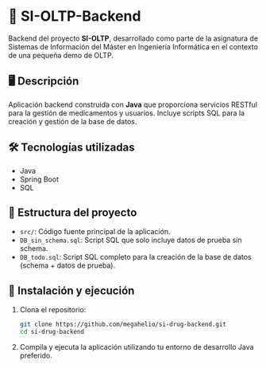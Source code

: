 # 📁 SI-OLTP-Backend

Backend del proyecto **SI-OLTP**, desarrollado como parte de la asignatura de Sistemas de Información del Máster en Ingeniería Informática en el contexto de una pequeña demo de OLTP.

## 🖥️ Descripción

Aplicación backend construida con **Java** que proporciona servicios RESTful para la gestión de medicamentos y usuarios. Incluye scripts SQL para la creación y gestión de la base de datos.

## 🛠️ Tecnologías utilizadas

- Java
- Spring Boot
- SQL

## 📁 Estructura del proyecto

- `src/`: Código fuente principal de la aplicación.
- `DB_sin_schema.sql`: Script SQL que solo incluye datos de prueba sin schema.
- `DB_todo.sql`: Script SQL completo para la creación de la base de datos (schema + datos de prueba).

## 🚀 Instalación y ejecución

1. Clona el repositorio:

   ```bash
   git clone https://github.com/megahelio/si-drug-backend.git
   cd si-drug-backend
   ```

2. Compila y ejecuta la aplicación utilizando tu entorno de desarrollo Java preferido.

    
